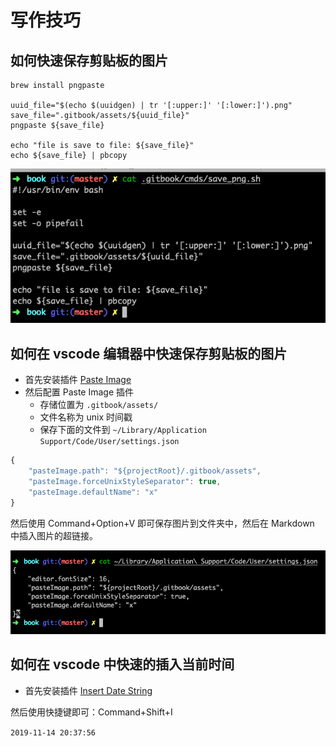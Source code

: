 # 写作技巧

## 如何快速保存剪贴板的图片

```text
brew install pngpaste

uuid_file="$(echo $(uuidgen) | tr '[:upper:]' '[:lower:]').png"
save_file=".gitbook/assets/${uuid_file}"
pngpaste ${save_file}

echo "file is save to file: ${save_file}"
echo ${save_file} | pbcopy
```

![](../.gitbook/assets/68a1dff8-1080-4da0-b8fa-7bc315c48411.png)

## 如何在 vscode 编辑器中快速保存剪贴板的图片

* 首先安装插件 [Paste Image](https://marketplace.visualstudio.com/items?itemName=mushan.vscode-paste-image)
* 然后配置 Paste Image 插件
  * 存储位置为 `.gitbook/assets/`
  * 文件名称为 unix 时间戳
  * 保存下面的文件到 `~/Library/Application Support/Code/User/settings.json`

```javascript
{
    "pasteImage.path": "${projectRoot}/.gitbook/assets",
    "pasteImage.forceUnixStyleSeparator": true,
    "pasteImage.defaultName": "x"
}
```

然后使用 Command+Option+V 即可保存图片到文件夹中，然后在 Markdown 中插入图片的超链接。

![](../.gitbook/assets/1573732914501.png)

## 如何在 vscode 中快速的插入当前时间

* 首先安装插件 [Insert Date String](https://marketplace.visualstudio.com/items?itemName=jsynowiec.vscode-insertdatestring)

然后使用快捷键即可：Command+Shift+I

`2019-11-14 20:37:56`

